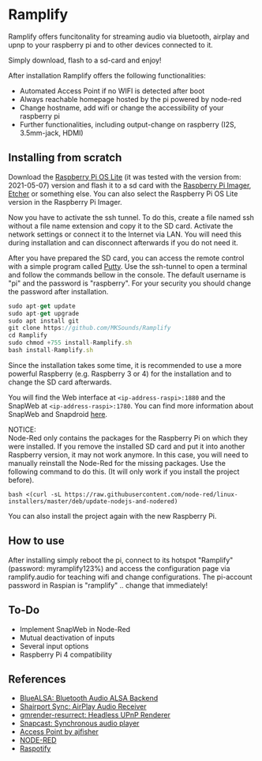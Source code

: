 # Ramplify

Ramplify offers funcitonality for streaming audio via bluetooth, airplay and upnp to your raspberry pi and to other devices connected to it.

Simply download, flash to a sd-card and enjoy!

After installation Ramplify offers the following functionalities:
- Automated Access Point if no WIFI is detected after boot
- Always reachable homepage hosted by the pi powered by node-red
- Change hostname, add wifi or change the accessibility of your raspberry pi
- Further functionalities, including output-change on raspberry (I2S, 3.5mm-jack, HDMI)

## Installing from scratch
Download the [Raspberry Pi OS Lite](https://www.raspberrypi.org/software/operating-systems/) (it was tested with the version from: 2021-05-07) version and flash it to a sd card with the [Raspberry Pi Imager](https://www.raspberrypi.org/software/), [Etcher](https://www.balena.io/etcher/) or something else. You can also select the Raspberry Pi OS Lite version in the Raspberry Pi Imager.

Now you have to activate the ssh tunnel. To do this, create a file named ssh without a file name extension and copy it to the SD card.
Activate the network settings or connect it to the Internet via LAN. You will need this during installation and can disconnect afterwards if you do not need it.

After you have prepared the SD card, you can access the remote control with a simple program called [Putty](https://www.putty.org/). Use the ssh-tunnel to open a terminal and follow the commands bellow in the console. The default username is "pi" and the password is "raspberry". For your security you should change the password after installation.

```javascript
sudo apt-get update
sudo apt-get upgrade
sudo apt install git
git clone https://github.com/MKSounds/Ramplify
cd Ramplify
sudo chmod +755 install-Ramplify.sh
bash install-Ramplify.sh
```

Since the installation takes some time, it is recommended to use a more powerful Raspberry (e.g. Raspberry 3 or 4) for the installation and to change the SD card afterwards.

You will find the Web interface at ```<ip-address-raspi>:1880``` and the SnapWeb at ```<ip-address-raspi>:1780```. You can find more information about SnapWeb and Snapdroid [here](https://github.com/badaix/snapweb).

NOTICE:<br/>
Node-Red only contains the packages for the Raspberry Pi on which they were installed. If you remove the installed SD card and put it into another Raspberry version, it may not work anymore. In this case, you will need to manually reinstall the Node-Red for the missing packages. Use the following command to do this. (It will only work if you install the project before).

```bash <(curl -sL https://raw.githubusercontent.com/node-red/linux-installers/master/deb/update-nodejs-and-nodered)```

You can also install the project again with the new Raspberry Pi.

## How to use

After installing simply reboot the pi, connect to its hotspot "Ramplify" (password: myramplify123%) and access the configuration page via ramplify.audio for teaching wifi and change configurations. The pi-account password in Raspian is "ramplify" .. change that immediately!

## To-Do
- Implement SnapWeb in Node-Red
- Mutual deactivation of inputs
- Several input options
- Raspberry Pi 4 compatibility

## References

- [BlueALSA: Bluetooth Audio ALSA Backend](https://github.com/Arkq/bluez-alsa)
- [Shairport Sync: AirPlay Audio Receiver](https://github.com/mikebrady/shairport-sync)
- [gmrender-resurrect: Headless UPnP Renderer](http://github.com/hzeller/gmrender-resurrect)
- [Snapcast: Synchronous audio player](https://github.com/badaix/snapcast)
- [Access Point by ajfisher](https://gist.github.com/ajfisher/a84889e64565d7a74888)
- [NODE-RED](https://nodered.org/)
- [Raspotify](https://hoerli.net/mopidy-snapcast-multi-room-music-setup/)
